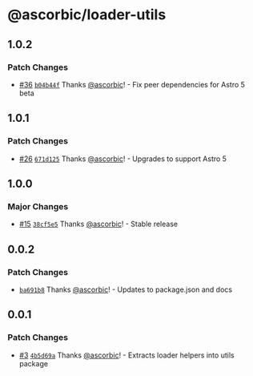 # @ascorbic/loader-utils

## 1.0.2

### Patch Changes

- [#36](https://github.com/ascorbic/astro-loaders/pull/36) [`b04b44f`](https://github.com/ascorbic/astro-loaders/commit/b04b44f1a8a1fa84c1f14e7f6b2e1d535b55a4ab) Thanks [@ascorbic](https://github.com/ascorbic)! - Fix peer dependencies for Astro 5 beta

## 1.0.1

### Patch Changes

- [#26](https://github.com/ascorbic/astro-loaders/pull/26) [`671d125`](https://github.com/ascorbic/astro-loaders/commit/671d1255c7075cfd4aff3dae2caf7b274591d2b8) Thanks [@ascorbic](https://github.com/ascorbic)! - Upgrades to support Astro 5

## 1.0.0

### Major Changes

- [#15](https://github.com/ascorbic/astro-loaders/pull/15) [`38cf5e5`](https://github.com/ascorbic/astro-loaders/commit/38cf5e5e16b0c71af89f6ed6a3d15da1373a5c00) Thanks [@ascorbic](https://github.com/ascorbic)! - Stable release

## 0.0.2

### Patch Changes

- [`ba691b8`](https://github.com/ascorbic/astro-loaders/commit/ba691b8b73aa584b6f27bffe1b7aa6bf9a821d4c) Thanks [@ascorbic](https://github.com/ascorbic)! - Updates to package.json and docs

## 0.0.1

### Patch Changes

- [#3](https://github.com/ascorbic/astro-loaders/pull/3) [`4b5d69a`](https://github.com/ascorbic/astro-loaders/commit/4b5d69ad5f08d11e564933bfdc2439ac6badccc7) Thanks [@ascorbic](https://github.com/ascorbic)! - Extracts loader helpers into utils package
